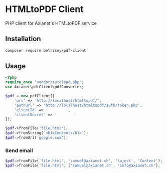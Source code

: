 # HTMLtoPDF Client
PHP client for Axianet's HTMLtoPDF service
## Installation
``` bash
composer require betrisey/pdf-client
```
## Usage
``` php
<?php
require_once 'vendor/autoload.php';
use Axianet\pdfClient\pdfConverter;

$pdf = new pdfClient([
	'url' => 'http://localhost/htmltopdf/',
	'authUrl' => 'http://localhost/htmltopdf/auth/token.php',
	'clientId' => '        ',
	'clientSecret' => '        '
]);

$pdf->fromFile('file.html');
$pdf->fromString('<h1>Content</h1>');
$pdf->fromUrl('google.com');
```

### Send email
``` php
$pdf->fromFile('file.html', 'samuel@axianet.ch', 'Suject', 'Content');
$pdf->fromFile('file.html', ['samuel@axianet.ch', 'info@axianet.ch'], 'Suject', 'Content');
```